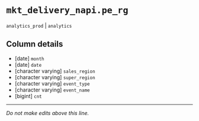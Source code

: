 # `mkt_delivery_napi.pe_rg`
`analytics_prod` | `analytics`

## Column details
* [date]      `month`
* [date]      `date`
* [character varying] `sales_region`
* [character varying] `super_region`
* [character varying] `event_type`
* [character varying] `event_name`
* [bigint]    `cnt`

-------------------------------------------------------------------------------
*Do not make edits above this line.*

